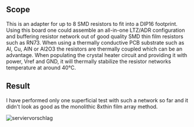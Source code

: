 ## Scope

This is an adapter for up to 8 SMD resistors to fit into a DIP16 footprint. Using this board one could assemble an all-in-one LTZ/ADR configuration and buffering resistor network out of good quality SMD thin film resistors such as RN73. When using a thermally conductive PCB substrate such as Al, Cu, AlN or Al2O3 the resistors are thermally coupled which can be an advantage. When populating the crystal heater circuit and providing it with power, Vref and GND, it will thermally stabilize the resistor networks temperature at around 40°C.

## Result

I have performed only one superficial test with such a network so far and it didn't look as good as the monolithic 8xthin film array method.

![serviervorschlag](https://github.com/marcoreps/ADRmu/raw/main/images/cu_pcb_rn.jpg)